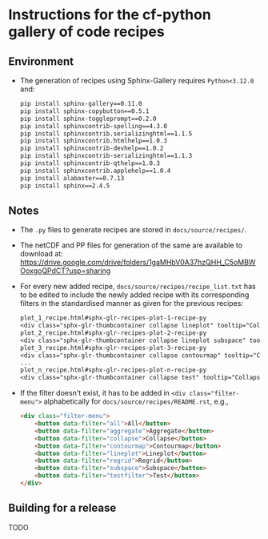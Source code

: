 # Instructions for the cf-python gallery of code recipes

## Environment

* The generation of recipes using Sphinx-Gallery requires `Python<3.12.0` and:

  ```txt
  pip install sphinx-gallery==0.11.0
  pip install sphinx-copybutton==0.5.1
  pip install sphinx-toggleprompt==0.2.0
  pip install sphinxcontrib-spelling==4.3.0
  pip install sphinxcontrib.serializinghtml==1.1.5
  pip install sphinxcontrib.htmlhelp==1.0.3
  pip install sphinxcontrib-devhelp==1.0.2
  pip install sphinxcontrib-serializinghtml==1.1.3
  pip install sphinxcontrib-qthelp==1.0.3
  pip install sphinxcontrib.applehelp==1.0.4
  pip install alabaster==0.7.13
  pip install sphinx==2.4.5
  ```
  
## Notes

* The `.py` files to generate recipes are stored in `docs/source/recipes/`.
  
* The netCDF and PP files for generation of the same are available to download at: 
  https://drive.google.com/drive/folders/1gaMHbV0A37hzQHH_C5oMBWOoxgoQPdCT?usp=sharing

* For every new added recipe, `docs/source/recipes/recipe_list.txt` has to be
  edited to include the newly added recipe with its corresponding filters in the
  standardised manner as given for the previous recipes:

  ```txt
  plot_1_recipe.html#sphx-glr-recipes-plot-1-recipe-py
  <div class="sphx-glr-thumbcontainer collapse lineplot" tooltip="Collapse, Lineplot">
  plot_2_recipe.html#sphx-glr-recipes-plot-2-recipe-py
  <div class="sphx-glr-thumbcontainer collapse lineplot subspace" tooltip="Collapse, Lineplot, Subspace">
  plot_3_recipe.html#sphx-glr-recipes-plot-3-recipe-py
  <div class="sphx-glr-thumbcontainer collapse contourmap" tooltip="Collapse, Contourmap">
  ...
  plot_n_recipe.html#sphx-glr-recipes-plot-n-recipe-py
  <div class="sphx-glr-thumbcontainer collapse test" tooltip="Collapse, Test">
  ```

* If the filter doesn't exist, it has to be added in `<div class="filter-menu">` 
  alphabetically for `docs/source/recipes/README.rst`, e.g.,

  ```html
  <div class="filter-menu">
      <button data-filter="all">All</button>
      <button data-filter="aggregate">Aggregate</button>
      <button data-filter="collapse">Collapse</button>
      <button data-filter="contourmap">Contourmap</button>
      <button data-filter="lineplot">Lineplot</button>
      <button data-filter="regrid">Regrid</button>
      <button data-filter="subspace">Subspace</button>
      <button data-filter="testfilter">Test</button>
  </div>
  ```
  
## Building for a release

TODO
